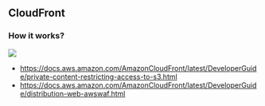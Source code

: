 ## CloudFront

### How it works?
![](https://github.com/nanofaroque/nerd-read/blob/master/aws_solution_architect_prep/notes/cloudfront/Screen%20Shot%202019-09-19%20at%206.58.44%20PM.png)
* https://docs.aws.amazon.com/AmazonCloudFront/latest/DeveloperGuide/private-content-restricting-access-to-s3.html
* https://docs.aws.amazon.com/AmazonCloudFront/latest/DeveloperGuide/distribution-web-awswaf.html
